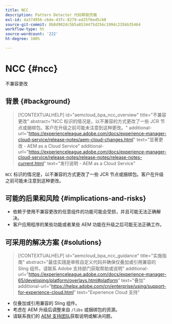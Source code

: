 ```yaml
---
title: NCC
description: Pattern Detector 代码帮助页面
exl-id: 4a374956-c64e-43fc-8279-ed25f6ed5cb0
source-git-commit: 8b8d902dc5b5a8534475d256c199dc235bb35464
workflow-type: ht
source-wordcount: '222'
ht-degree: 100%

---
```


# NCC {#ncc}

不兼容更改

## 背景 {#background}

>[!CONTEXTUALHELP]
>id="aemcloud_bpa_ncc_overview"
>title="不兼容更改"
>abstract="NCC 标识的情况是，以不兼容的方式更改了一些 JCR 节点或捆绑包。客户在升级之前可能未注意到这种更改。"
>additional-url="https://experienceleague.adobe.com/docs/experience-manager-cloud-service/release-notes/aem-cloud-changes.html" text="显著更改 - AEM as a Cloud Service"
>additional-url="https://experienceleague.adobe.com/docs/experience-manager-cloud-service/release-notes/release-notes/release-notes-current.html" text="发行说明 - AEM as a Cloud Service"

`NCC` 标识的情况是，以不兼容的方式更改了一些 JCR 节点或捆绑包。客户在升级之前可能未注意到这种更改。

## 可能的后果和风险 {#implications-and-risks}

* 依赖于使用不兼容更改的任意组件的功能可能会受损，并且可能无法正确解决。
* 客户应用程序的某些功能或者某些 AEM 功能在升级之后可能无法正确工作。

## 可采用的解决方案 {#solutions}

>[!CONTEXTUALHELP]
>id="aemcloud_bpa_ncc_guidance"
>title="实施指南"
>abstract="最佳实践是审核自定义代码并确保仅叠加或引用兼容的 Sling 组件。请联系 Adobe 支持部门获取帮助或说明"
>additional-url="https://experienceleague.adobe.com/docs/experience-manager-65/developing/platform/overlays.html#platform" text="叠加"
>additional-url="https://helpx.adobe.com/cn/enterprise/using/support-for-experience-cloud.html" text="Experience Cloud 支持"

* 仅叠加或引用兼容的 Sling 组件。
* 考虑在 AEM 升级后调整来自 `/libs` 或捆绑包的资源。
* 请联系我们的 [AEM 支持团队](https://helpx.adobe.com/cn/enterprise/using/support-for-experience-cloud.html)获取说明或解决问题。
